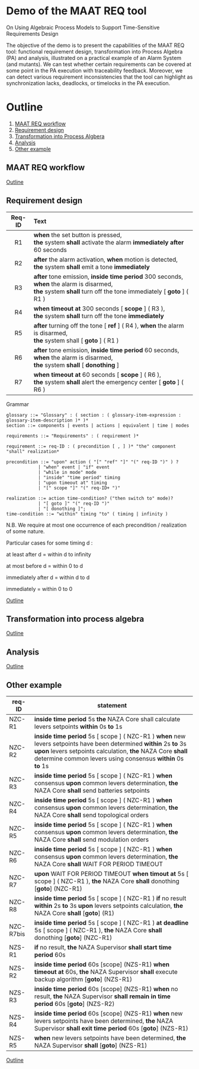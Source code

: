 # Demo of the MAAT REQ tool
On Using Algebraic Process Models to Support Time-Sensitive Requirements Design

The objective of the demo is to present the capabilities of the MAAT REQ tool: functional requirement design, transformation into Process Algebra (PA) and analysis, illustrated on a practical example of an Alarm System (and mutants). We can test whether certain requirements can be covered at some point in the PA execution with traceability feedback. Moreover, we can detect various requirement inconsistencies that the tool can highlight as synchronization lacks, deadlocks, or timelocks in the PA execution.



# Outline <a name="outline"></a>

1. [MAAT REQ workflow](#workflow)
2. [Requirement design](#req-design)
3. [Transformation into Process Algbera](#transfo)
4. [Analysis](#analysis)
5. [Other example](#other-example)




## MAAT REQ workflow <a name="workflow"></a>

[Outline](#outline)

## Requirement design <a name="req-design"></a>

| Req-ID | Text |
| :---: | :--- |
|R1| **when** the set button is pressed, <br/>**the** system **shall** activate the alarm **immediately after** 60 seconds|
|R2| **after** the alarm activation, **when** motion is detected, <br/>**the** system **shall** emit a tone **immediately**|
|R3| **after** tone emission, **inside time period** 300 seconds, **when** the alarm is disarmed, <br/>**the** system **shall** turn off the tone immediately [ **goto** ] ( R1 )|
|R4| **when** **timeout at** 300 seconds [ **scope** ] ( R3 ), <br/>**the** system **shall** turn off the tone **immediately**|
|R5| **after** turning off the tone [ **ref** ] ( R4 ), **when** the alarm is disarmed, <br/>**the** system shall [ **goto** ] ( R1 )|
|R6| **after** tone emission, **inside time period** 60 seconds, **when** the alarm is disarmed, <br/>**the** system **shall** [ **donothing** ]|  
|R7| **when** **timeout at** 60 seconds [ **scope** ] ( R6 ), <br/>**the** system **shall** alert the emergency center [ **goto** ] ( R6 )|

<!-- Grammar -->

Grammar

```EBNF
glossary ::= "Glossary" : ( section : ( glossary-item-expression : glossary-item-description )* )*
section ::= components | events | actions | equivalent | time | modes

requirements ::= "Requirements" : ( requirement )*

requirement ::= req-ID : ( precondition [ , ] )* "the" component "shall" realization*

precondition ::= "upon" action ( "[" "ref" "]" "(" req-ID ")" ) ? 
            | "when" event | "if" event 
            | "while in mode" mode
            | "inside" "time period" timing
            | "upon timeout at" timing
            | "[" scope "]" "(" req-ID+ ")"

realization ::= action time-condition? ("then switch to" mode)?  
            | "[ goto ]" "(" req-ID ")" 
            | "[ donothing ]";
time-condition ::= "within" timing "to" ( timing | infinity )
```
N.B. We require at most one occurrence of each precondition / realization of some nature.

Particular cases for some timing d :

at least after d = within d to infinity

at most before d = within 0 to d 

immediately after d = within d to d

immediately = within 0 to 0





			 


[Outline](#outline)

## Transformation into process algebra <a name="transfo"></a>

[Outline](#outline)

## Analysis <a name="analysis"></a>

[Outline](#outline)


## Other example <a name="other-example"></a>


| req-ID | statement |
| --- | --- |
|NZC-R1| **inside time period** 5s **the** NAZA Core shall calculate levers setpoints **within** 0s **to** 1s|
|NZC-R2| **inside time period** 5s [ scope ] ( NZC-R1 ) **when** new levers setpoints have been determined **within** 2s **to** 3s **upon** levers setpoints calculation, **the** NAZA Core **shall** determine common levers using consensus **within** 0s **to** 1s|
|NZC-R3| **inside time period** 5s [ scope ] ( NZC-R1 ) **when** consensus **upon** common levers determination, **the** NAZA Core **shall** send batteries setpoints|
|NZC-R4| **inside time period** 5s [ scope ] ( NZC-R1 ) **when** consensus **upon** common levers determination, **the** NAZA Core **shall** send topological orders|
|NZC-R5| **inside time period** 5s [ scope ] ( NZC-R1 ) **when** consensus **upon** common levers determination, **the** NAZA Core **shall** send modulation orders|
|NZC-R6| **inside time period** 5s [ scope ] ( NZC-R1 ) **when** consensus **upon** common levers determination, **the** NAZA Core **shall** WAIT FOR PERIOD TIMEOUT |
|NZC-R7| **upon** WAIT FOR PERIOD TIMEOUT **when timout at** 5s [ scope ] ( NZC-R1 ), **the** NAZA Core **shall** donothing   [**goto**] (NZC-R1)|
|NZC-R8| **inside time period** 5s [ scope ] ( NZC-R1 ) **if** no result **within** 2s **to** 3s **upon** levers setpoints calculation, **the** NAZA Core **shall** [**goto**] (R1)|
|NZC-R7bis| **inside time period** 5s [ scope ] ( NZC-R1 ) **at deadline** 5s [ scope ] ( NZC-R1 ), **the** NAZA Core **shall** donothing   [**goto**] (NZC-R1)|
|NZS-R1| **if** no result, **the** NAZA Supervisor **shall** **start time period** 60s|
|NZS-R2| **inside time period** 60s [scope] (NZS-R1) **when timeout at** 60s, **the** NAZA Supervisor **shall** execute backup algorithm [**goto**] (NZS-R1)|
|NZS-R3| **inside time period** 60s [scope] (NZS-R1) **when** no result, **the** NAZA Supervisor **shall remain in time period** 60s  [**goto**] (NZS-R2)|
|NZS-R4| **inside time period** 60s [scope] (NZS-R1) **when** new levers setpoints have been determined, **the** NAZA Supervisor **shall exit time period** 60s  [**goto**] (NZS-R1)|
|NZS-R5| **when** new levers setpoints have been determined, **the** NAZA Supervisor **shall**  [**goto**] (NZS-R1)|

[Outline](#outline)

